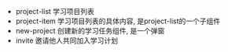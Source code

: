 - project-list 学习项目列表  
- project-item 学习项目列表的具体内容, 是project-list的一个子组件
- new-project  创建新的学习任务组件, 是一个弹窗
- invite 邀请他人共同加入学习计划
